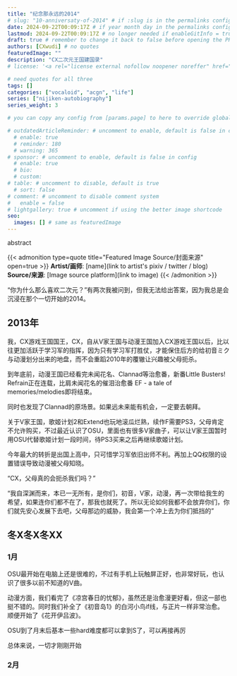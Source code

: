 ```yaml
---
title: "纪念那永远的2014"
# slug: "10-anniversaty-of-2014" # if :slug is in the permalinks configuration, use this to resolve URL conflict with other posts
date: 2024-09-22T00:09:17Z # if year month day in the permalinks configuration and other posts have the same date, modify this to resolve URL conflict with other posts 
lastmod: 2024-09-22T00:09:17Z # no longer needed if enableGitInfo = true
draft: true # remember to change it back to false before opening the PR for publishing
authors: [CXwudi] # no quotes
featuredImage: ""
description: "CX二次元王国建国录"
# license: '<a rel="license external nofollow noopener noreffer" href="https://creativecommons.org/licenses/by/4.0/" target="_blank">CC BY 4.0</a>'

# need quotes for all three
tags: []
categories: ["vocaloid", "acgn", "life"]
series: ["nijiken-autobiography"]
series_weight: 3

# you can copy any config from [params.page] to here to override global default

# outdatedArticleReminder: # uncomment to enable, default is false in config 
  # enable: true
  # reminder: 180
  # warning: 365
# sponsor: # uncomment to enable, default is false in config 
  # enable: true
  # bio: 
  # custom: 
# table: # uncomment to disable, default is true
  # sort: false
# comment: # uncomment to disable comment system
#   enable = false
# lightgallery: true # uncomment if using the better image shortcode
seo:
  images: [] # same as featuredImage
---
```


abstract

<!--more-->
{{< admonition type=quote title="Featured Image Source/封面来源" open=true >}}
**Artist/画师**: [name](link to artist's pixiv / twitter / blog) <!--just to insert a double space behind-->  
**Source/来源**: [Image source platform](link to image)
{{< /admonition >}}

“你为什么那么喜欢二次元？”有两次我被问到，但我无法给出答案，因为我总是会沉浸在那个一切开始的2014。

## 2013年

我，CX游戏王国国王，CX，自从V家王国与动漫王国加入CX游戏王国以后，比以往更加活跃于学习军的指挥，因为只有学习军打胜仗，才能保住后方的给初音ミク与动漫划分出来的地盘，而不会重蹈2010年的覆辙让兴趣被父母扼杀。

<!-- 然而，学习军今年依旧出师不利。再加上QQ权限的设置错误导致动漫被父母知晓。初音ミク与动漫的命运，将会何去何从？

“无论如何，我都会守护你” CX说到

“我一直在这里哟” 初音ミク说到 -->

到年底前，动漫王国已经看完未闻花名、Clannad等治愈番，新番Little Busters! Refrain正在连载，比肩未闻花名的催泪治愈番 EF - a tale of memories/melodies即将结束。

同时也发现了Clannad的原场景。如果远未来能有机会，一定要去朝拜。

关于V家王国，歌姬计划2和Extend也玩地滚瓜烂熟，续作F需要PS3，父母肯定不允许购买，不过最近认识了OSU，里面也有很多V家曲子，可以让V家王国暂时用OSU代替歌姬计划一段时间，待PS3买来之后再继续歌姬计划。

今年最大的转折是出国上高中，只可惜学习军依旧出师不利。再加上QQ权限的设置错误导致动漫被父母知晓。

“CX，父母真的会扼杀我们吗？”

“我自深渊而来，本已一无所有，是你们，初音，V家，动漫，再一次带给我生的希望，如果连你们都不在了，那我也就死了。所以无论如何我都不会放弃你们，你们就先安心发展下去吧，父母那边的威胁，我会第一个冲上去为你们抵挡的”

## 冬X冬X冬XX

### 1月

OSU最开始在电脑上还是很难的，不过有手机上玩触屏正好，也非常好玩，也认识了很多以前不知道的V曲。

动漫方面，我们看完了《凉宫春日的忧郁》，虽然还是治愈漫更好看，但这一部也挺不错的。同时我们补全了《初音岛1》的白河小鸟if线，与正片一样非常治愈。顺便开始了《花开伊吕波》。

OSU到了月末后基本一些hard难度都可以拿到S了，可以再接再厉

总体来说，一切才刚刚开始

### 2月



